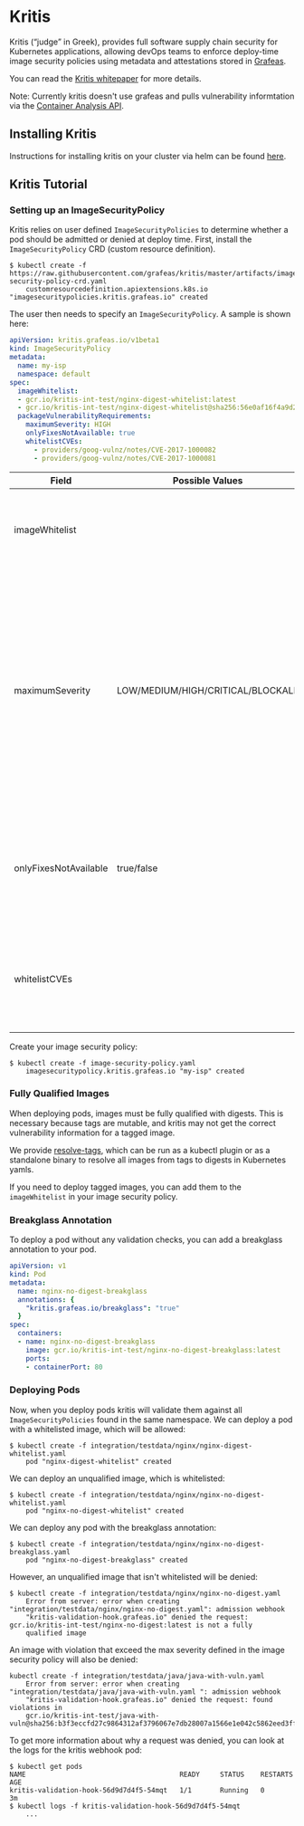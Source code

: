 # Kritis

Kritis (“judge” in Greek), provides full software supply chain security for Kubernetes applications,
allowing devOps teams to enforce deploy-time image security policies using metadata and attestations stored in [Grafeas](https://github.com/grafeas/grafeas).

You can read the [Kritis whitepaper](https://github.com/Grafeas/Grafeas/blob/master/case-studies/binary-authorization.md) for more details.

Note: Currently kritis doesn't use grafeas and pulls vulnerability informtation via the [Container Analysis API](https://cloud.google.com/container-analysis/api/reference/rest/).

## Installing Kritis

Instructions for installing kritis on your cluster via helm can be found [here](https://github.com/grafeas/kritis/blob/master/kritis-charts/README.md).

## Kritis Tutorial

### Setting up an ImageSecurityPolicy

Kritis relies on user defined `ImageSecurityPolicies` to determine whether a pod should be admitted or denied at deploy time.
First, install the `ImageSecurityPolicy` CRD (custom resource definition).

```
$ kubectl create -f https://raw.githubusercontent.com/grafeas/kritis/master/artifacts/image-security-policy-crd.yaml
    customresourcedefinition.apiextensions.k8s.io "imagesecuritypolicies.kritis.grafeas.io" created
```

The user then needs to specify an `ImageSecurityPolicy`. 
A sample is shown here:
```yaml
apiVersion: kritis.grafeas.io/v1beta1
kind: ImageSecurityPolicy
metadata:
  name: my-isp
  namespace: default
spec:
  imageWhitelist: 
  - gcr.io/kritis-int-test/nginx-digest-whitelist:latest
  - gcr.io/kritis-int-test/nginx-digest-whitelist@sha256:56e0af16f4a9d2401d3f55bc8d214d519f070b5317512c87568603f315a8be72
  packageVulnerabilityRequirements:
    maximumSeverity: HIGH
    onlyFixesNotAvailable: true
    whitelistCVEs:
      - providers/goog-vulnz/notes/CVE-2017-1000082
      - providers/goog-vulnz/notes/CVE-2017-1000081
```
| Field         | Possible Values           | Details  |
| ------------- | ------------- | ----- |
| imageWhitelist  | | A list of images that are whitelisted and should always be allowed. |
| maximumSeverity | LOW/MEDIUM/HIGH/CRITICAL/BLOCKALL |   The maximum CVE severity allowed in an image. An image with CVEs exceeding this limit will result in the pod being denied. `BLOCKALL` will block an image with any CVEs that aren't whitelisted.|
| onlyFixesNotAvailable | true/false | When set to true, any images that contain CVEs with fixes available will be denied. |
| whitelistCVEs |     | Ignore these CVEs when deciding whether to allow or deny a pod. |

Create your image security policy:
```
$ kubectl create -f image-security-policy.yaml 
    imagesecuritypolicy.kritis.grafeas.io "my-isp" created
```

### Fully Qualified Images
When deploying pods, images must be fully qualified with digests.
This is necessary because tags are mutable, and kritis may not get the correct vulnerability information for a tagged image.

We provide [resolve-tags](https://github.com/grafeas/kritis/blob/master/cmd/kritis/kubectl/plugins/resolve/README.md), which can be run as a kubectl plugin or as a standalone binary to resolve all images from tags to digests in Kubernetes yamls.

If you need to deploy tagged images, you can add them to the `imageWhitelist` in your image security policy.

### Breakglass Annotation
To deploy a pod without any validation checks, you can add a breakglass annotation to your pod.
```yaml
apiVersion: v1
kind: Pod
metadata:
  name: nginx-no-digest-breakglass
  annotations: {
    "kritis.grafeas.io/breakglass": "true"
  }
spec:
  containers:
  - name: nginx-no-digest-breakglass
    image: gcr.io/kritis-int-test/nginx-no-digest-breakglass:latest
    ports:
    - containerPort: 80
```

### Deploying Pods
Now, when you deploy pods kritis will validate them against all `ImageSecurityPolicies` found in the same namespace.
We can deploy a pod with a whitelisted image, which will be allowed:

```
$ kubectl create -f integration/testdata/nginx/nginx-digest-whitelist.yaml 
    pod "nginx-digest-whitelist" created
```

We can deploy an unqualified image, which is whitelisted:
```
$ kubectl create -f integration/testdata/nginx/nginx-no-digest-whitelist.yaml 
    pod "nginx-no-digest-whitelist" created
```

We can deploy any pod with the breakglass annotation:
```
$ kubectl create -f integration/testdata/nginx/nginx-no-digest-breakglass.yaml 
    pod "nginx-no-digest-breakglass" created
```

However, an unqualified image that isn't whitelisted will be denied:
```
$ kubectl create -f integration/testdata/nginx/nginx-no-digest.yaml
    Error from server: error when creating "integration/testdata/nginx/nginx-no-digest.yaml": admission webhook 
    "kritis-validation-hook.grafeas.io" denied the request: gcr.io/kritis-int-test/nginx-no-digest:latest is not a fully 
    qualified image
```

An image with violation that exceed the max severity defined in the image security policy will also be denied:
```
kubectl create -f integration/testdata/java/java-with-vuln.yaml 
    Error from server: error when creating "integration/testdata/java/java-with-vuln.yaml ": admission webhook 
    "kritis-validation-hook.grafeas.io" denied the request: found violations in 
    gcr.io/kritis-int-test/java-with-vuln@sha256:b3f3eccfd27c9864312af3796067e7db28007a1566e1e042c5862eed3ff1b2c8
```

To get more information about why a request was denied, you can look at the logs for the kritis webhook pod:
```
$ kubectl get pods
NAME                                      READY     STATUS    RESTARTS   AGE
kritis-validation-hook-56d9d7d4f5-54mqt   1/1       Running   0          3m
$ kubectl logs -f kritis-validation-hook-56d9d7d4f5-54mqt
    ...
```
